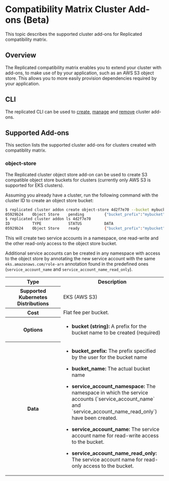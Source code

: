 # Compatibility Matrix Cluster Add-ons (Beta)

This topic describes the supported cluster add-ons for Replicated compatibility matrix.

## Overview

The Replicated compatibility matrix enables you to extend your cluster with add-ons, to make use of by your application, such as an AWS S3 object store.
This allows you to more easily provision dependencies required by your application.

## CLI

The replicated CLI can be used to [create](/reference/replicated-cli-cluster-addon-create), [manage](/reference/replicated-cli-cluster-addon-ls) and [remove](/reference/replicated-cli-cluster-addon-rm) cluster add-ons.

## Supported Add-ons

This section lists the supported cluster add-ons for clusters created with compatiblity matrix.

### object-store

The Replicated cluster object store add-on can be used to create S3 compatible object store buckets for clusters (currently only AWS S3 is supported for EKS clusters).

Assuming you already have a cluster, run the following command with the cluster ID to create an object store bucket:

```bash
$ replicated cluster addon create object-store 4d2f7e70 --bucket mybucket
05929b24    Object Store    pending         {"bucket_prefix":"mybucket"}
$ replicated cluster addon ls 4d2f7e70
ID          TYPE            STATUS          DATA
05929b24    Object Store    ready           {"bucket_prefix":"mybucket","bucket_name":"mybucket-05929b24-cmx","service_account_namespace":"cmx","service_account_name":"mybucket-05929b24-cmx","service_account_name_read_only":"mybucket-05929b24-cmx-ro"}
```

This will create two service accounts in a namespace, one read-write and the other read-only access to the object store bucket.

Additional service accounts can be created in any namespace with access to the object store by annotating the new service account with the same `eks.amazonaws.com/role-arn` annotation found in the predefined ones (`service_account_name` and `service_account_name_read_only`).

<table>
  <tr>
    <th width="35%">Type</th>
    <th width="65%">Description</th>
  </tr>
  <tr>
    <th>Supported Kubernetes Distributions</th>
    <td>EKS (AWS S3)</td>
  </tr>
  <tr>
    <th>Cost</th>
    <td>Flat fee per bucket.</td>
  </tr>
  <tr>
    <th>Options</th>
    <td>
      <ul>
        <li><strong>bucket (string):</strong> A prefix for the bucket name to be created (required)</li>
      </ul>
    </td>
  </tr>
  <tr>
    <th>Data</th>
    <td>
      <ul>
        <li><strong>bucket_prefix:</strong> The prefix specified by the user for the bucket name</li>
      </ul>
      <ul>
        <li><strong>bucket_name:</strong> The actual bucket name</li>
      </ul>
      <ul>
        <li><strong>service_account_namespace:</strong> The namespace in which the service accounts (`service_account_name` and `service_account_name_read_only`) have been created.</li>
      </ul>
      <ul>
        <li><strong>service_account_name:</strong> The service account name for read-write access to the bucket.</li>
      </ul>
      <ul>
        <li><strong>service_account_name_read_only:</strong> The service account name for read-only access to the bucket.</li>
      </ul>
    </td>
  </tr>
</table>
